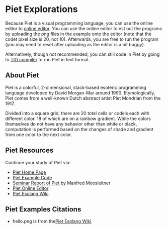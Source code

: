 # Piet Explorations

Because Piet is a visual programming language, you can use the online editor to [online editor](https://piet-editor.github.io/). You can use the online editor to est out the programs by uploading the png files in the example onto the editor (note that the codet pixel size is 20, not 10). Afterwards, you are free to run the program (you may need to reset after uploading as the editor is a bit buggy).

Alternatively, though not recommended, you can still code in Piet by going to [TIO compiler](https://tio.run/#piet) to run Piet in text format.

## About Piet

Piet is a colorful, 2-dimensional, stack-based esoteric programming language developed by David Morgan-Mar around 1990. Etymologically, Piet comes from a well-known Dutch abstract artist Piet Mondrian from the 1917.

Divided into a square grid, there are 20 total cells or codels each with different color. 18 of which are on a rainbow gradient. While the colors themselves do not have any behavior other than white or black, computation is performed based on the changes of shade and gradient from one color to the next color.

## Piet Resources

Continue your study of Piet via:

- [Piet Home Page](https://www.dangermouse.net/esoteric/piet.html)
- [Piet Example Code](https://www.dangermouse.net/esoteric/piet/samples.html)
- [Seminar Report of Piet](http://cl-informatik.uibk.ac.at/teaching/ss15/bob/reports/ss15-MM.pdf) by Manfred Moosleitner
- [Piet Online Editor](https://piet-editor.github.io/)
- [Piet Esolang Wiki](https://esolangs.org/wiki/Piet)

## Piet Examples Citations

- hello.png is from the[Piet Esolang Wiki](https://esolangs.org/wiki/Piet).
